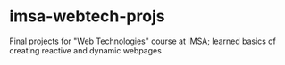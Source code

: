 # imsa-webtech-projs

Final projects for "Web Technologies" course at IMSA; learned basics of creating reactive and dynamic webpages
